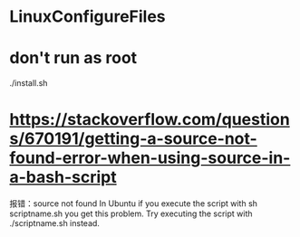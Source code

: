 # LinuxConfigureFiles

# don't run as root
./install.sh

# https://stackoverflow.com/questions/670191/getting-a-source-not-found-error-when-using-source-in-a-bash-script
报错：source not found
In Ubuntu if you execute the script with sh scriptname.sh you get this problem.
Try executing the script with ./scriptname.sh instead.
